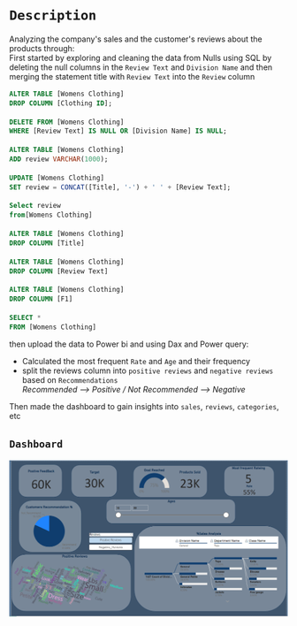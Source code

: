 # `Description`
Analyzing the company's sales and the customer's reviews about the products through:
<br>
First started by exploring and cleaning the data from Nulls using SQL by deleting the null columns in the `Review Text` and `Division Name` and then merging the statement title with `Review Text` into the `Review` column

```sql
ALTER TABLE [Womens Clothing]
DROP COLUMN [Clothing ID];

DELETE FROM [Womens Clothing]
WHERE [Review Text] IS NULL OR [Division Name] IS NULL;

ALTER TABLE [Womens Clothing]
ADD review VARCHAR(1000);

UPDATE [Womens Clothing]
SET review = CONCAT([Title], '-') + ' ' + [Review Text];

Select review 
from[Womens Clothing]

ALTER TABLE [Womens Clothing]
DROP COLUMN [Title]

ALTER TABLE [Womens Clothing]
DROP COLUMN [Review Text]

ALTER TABLE [Womens Clothing]
DROP COLUMN [F1]

SELECT * 
FROM [Womens Clothing]

```

then upload the data to Power bi and using Dax and Power query:
* Calculated the most frequent `Rate` and `Age` and their frequency
* split the reviews column into `positive reviews` and `negative reviews` based on `Recommendations` <br> *Recommended --> Positive / Not Recommended --> Negative*

Then made the dashboard to gain insights into `sales`, `reviews`, `categories`, etc

## `Dashboard`
<p align = 'center'>
 <img src='https://github.com/Abdelrhman-Sadek/Clothing-Reviews-Statements/blob/main/Dashboard/Dashboard.png'>
</p>
